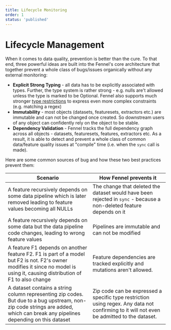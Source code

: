 ```yaml
---
title: Lifecycle Monitoring
order: 1
status: 'published'
---
```


# Lifecycle Management

When it comes to data quality, prevention is better than the cure. To that end, three powerful ideas are built into the Fennel's core architecture that together prevent a whole class of bugs/issues organically without any external monitoring:

* **Explicit Strong Typing** - all data has to be explicitly associated with types. Further, the type system is rather strong - e.g. nulls are't allowed unless the type is marked to be Optional. Fennel also supports much stronger [type restrictions](/api-reference/data-types) to express even more complex constraints (e.g. matching a regex)
* **Immutability** - most objects (datasets, featuresets, extractors etc.) are immutable and can not be changed once created. So downstream users of any object can confidently rely on the object to be stable.
* **Dependency Validation** - Fennel tracks the full dependency graph across all objects - datasets, featuresets, features, extractors etc. As a result, it is able to detect and prevent a whole class of common data/feature quality issues at "compile" time (i.e. when the `sync` call is made).&#x20;

Here are some common sources of bug and how these two best practices prevent them:



| Scenario                                                                                                                                                                      | How Fennel prevents it                                                                                                                     |
| ----------------------------------------------------------------------------------------------------------------------------------------------------------------------------- | ------------------------------------------------------------------------------------------------------------------------------------------ |
| A feature recursively depends on some data pipeline which is later removed leading to feature values becoming all NULLs                                                       | The change that deleted the dataset would have been rejected in `sync` - because a non-deleted feature depends on it                       |
| A feature recursively depends on some data but the data pipeline code changes, leading to wrong feature values                                                                | Pipelines are immutable and can not be modified                                                                                            |
| A feature F1 depends on another feature F2. F1 is part of a model but F2 is not. F2's owner modifies it since no model is using it, causing distribution of F1 to also change | Feature dependencies are tracked explicitly and mutations aren't allowed.                                                                  |
| A dataset contains a string column representing zip codes. But due to a bug upstream, non-zip code strings are added, which can break any pipelines depending on this dataset | Zip code can be expressed a specific type restriction using regex. Any data not confirming to it will not even be admitted to the dataset. |

